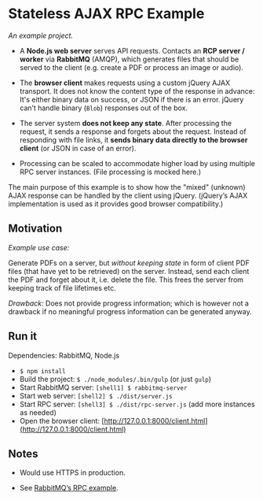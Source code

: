 # Stateless AJAX RPC Example


*An example project.*

- A **Node.js web server** serves API requests. Contacts an **RCP server / worker** via **RabbitMQ** (AMQP), which generates files that should be served to the client (e.g. create a PDF or process an image or audio).

- The **browser client** makes requests using a custom jQuery AJAX transport. It does not know the content type of the response in advance: It's either binary data on success, or JSON if there is an error. jQuery can’t handle binary (`Blob`) responses out of the box.

- The server system **does not keep any state**. After processing the request, it sends a response and forgets about the request. Instead of responding with file links, it **sends binary data directly to the browser client** (or JSON in case of an error).

- Processing can be scaled to accommodate higher load by using multiple RPC server instances. (File processing is mocked here.)

The main purpose of this example is to show how the "mixed" (unknown) AJAX response can be handled by the client using jQuery. (jQuery’s AJAX implementation is used as it provides good browser compatibility.)



## Motivation

*Example use case:*

Generate PDFs on a server, but *without keeping state* in form of client PDF files (that have yet to be retrieved) on the server. Instead, send each client the PDF and forget about it, i.e. delete the file. This frees the server from keeping track of file lifetimes etc.

*Drawback:* Does not provide progress information; which is however not a drawback if no meaningful progress information can be generated anyway.


## Run it

Dependencies: RabbitMQ, Node.js

- `$ npm install`
- Build the project: `$ ./node_modules/.bin/gulp` (or just `gulp`)
- Start RabbitMQ server: `[shell1] $ rabbitmq-server`
- Start web server: `[shell2] $ ./dist/server.js`
- Start RPC server: `[shell3] $ ./dist/rpc-server.js` (add more instances as needed)
- Open the browser client: [http://127.0.0.1:8000/client.html](http://127.0.0.1:8000/client.html)


## Notes

- Would use HTTPS in production.

- See [RabbitMQ’s RPC example](http://www.rabbitmq.com/tutorials/tutorial-six-python.html).
